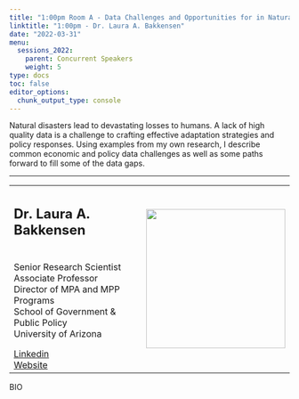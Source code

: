 ```yaml
---
title: "1:00pm Room A - Data Challenges and Opportunities for in Natural Disaster Economics and Polic"
linktitle: "1:00pm - Dr. Laura A. Bakkensen"
date: "2022-03-31"
menu:
  sessions_2022:
    parent: Concurrent Speakers
    weight: 5
type: docs
toc: false
editor_options:
  chunk_output_type: console
---
```


<p>Natural disasters lead to devastating losses to humans. A lack of high quality data is a challenge to crafting effective adaptation strategies and policy responses. Using examples from my own research, I describe common economic and policy data challenges as well as some paths forward to fill some of the data gaps.</p>

<hr style="width: 100%; text-align: center; margin-left: 0;" />


<TABLE class="bio-table">
<TR>
<TD width=70%><h2>Dr. Laura A. Bakkensen</h2></TD>

<TD>
<TD ROWSPAN="4"><img style="float: right;" src="/img/place-holder.png" width="250" /></TD>
</TR>
<TR>
<TD ROWSPAN="3">
  <p>Senior Research Scientist<br>
  Associate Professor<br>
  Director of MPA and MPP Programs<br>
  School of Government & Public Policy<br>
  University of Arizona</p>
  <i class="fab fa-linkedin"></i> <a href="https://www.linkedin.com/in/" target="_blank" rel="noopener">Linkedin</a><br>
  <i class="fa fa-link"></i> <a href="" target="_blank" rel="noopener">Website</a><br>
</TD>
<TD>
</TD>
</TR>
<TR>
<TD>
</TD>
</TR>
</TABLE>
<p>BIO </p>